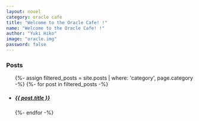 ```yaml
---
layout: novel
category: oracle cafe
title: "Welcome to the Oracle Cafe! !"
name: "Welcome to the Oracle Cafe! !"
author: "Yuki Hiko"
image: "oracle.img"
password: false
---
```


    

    



<h3>Posts</h3>
<div class="posts noList">
    <ul>
        {%- assign filtered_posts = site.posts | where: 'category', page.category -%}
        {%- for post in filtered_posts -%}
            <li>
                <h5>
                    <a class="post-link" href="{{ post.url }}">{{ post.title }}</a>
                </h5>
            </li>
        {%- endfor -%}
    </ul>
</div>
